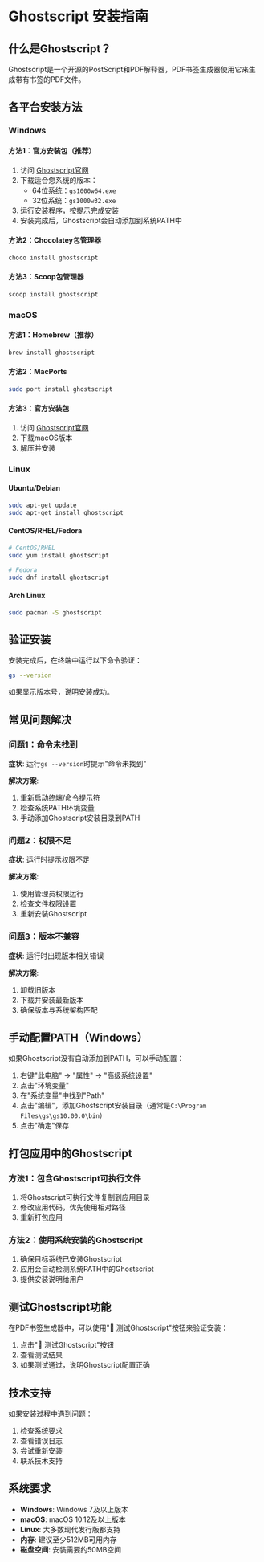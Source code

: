 # Ghostscript 安装指南

## 什么是Ghostscript？

Ghostscript是一个开源的PostScript和PDF解释器，PDF书签生成器使用它来生成带有书签的PDF文件。

## 各平台安装方法

### Windows

#### 方法1：官方安装包（推荐）
1. 访问 [Ghostscript官网](https://www.ghostscript.com/releases/gsdnld.html)
2. 下载适合您系统的版本：
   - 64位系统：`gs1000w64.exe`
   - 32位系统：`gs1000w32.exe`
3. 运行安装程序，按提示完成安装
4. 安装完成后，Ghostscript会自动添加到系统PATH中

#### 方法2：Chocolatey包管理器
```cmd
choco install ghostscript
```

#### 方法3：Scoop包管理器
```cmd
scoop install ghostscript
```

### macOS

#### 方法1：Homebrew（推荐）
```bash
brew install ghostscript
```

#### 方法2：MacPorts
```bash
sudo port install ghostscript
```

#### 方法3：官方安装包
1. 访问 [Ghostscript官网](https://www.ghostscript.com/releases/gsdnld.html)
2. 下载macOS版本
3. 解压并安装

### Linux

#### Ubuntu/Debian
```bash
sudo apt-get update
sudo apt-get install ghostscript
```

#### CentOS/RHEL/Fedora
```bash
# CentOS/RHEL
sudo yum install ghostscript

# Fedora
sudo dnf install ghostscript
```

#### Arch Linux
```bash
sudo pacman -S ghostscript
```

## 验证安装

安装完成后，在终端中运行以下命令验证：

```bash
gs --version
```

如果显示版本号，说明安装成功。

## 常见问题解决

### 问题1：命令未找到
**症状**: 运行`gs --version`时提示"命令未找到"

**解决方案**:
1. 重新启动终端/命令提示符
2. 检查系统PATH环境变量
3. 手动添加Ghostscript安装目录到PATH

### 问题2：权限不足
**症状**: 运行时提示权限不足

**解决方案**:
1. 使用管理员权限运行
2. 检查文件权限设置
3. 重新安装Ghostscript

### 问题3：版本不兼容
**症状**: 运行时出现版本相关错误

**解决方案**:
1. 卸载旧版本
2. 下载并安装最新版本
3. 确保版本与系统架构匹配

## 手动配置PATH（Windows）

如果Ghostscript没有自动添加到PATH，可以手动配置：

1. 右键"此电脑" → "属性" → "高级系统设置"
2. 点击"环境变量"
3. 在"系统变量"中找到"Path"
4. 点击"编辑"，添加Ghostscript安装目录（通常是`C:\Program Files\gs\gs10.00.0\bin`）
5. 点击"确定"保存

## 打包应用中的Ghostscript

### 方法1：包含Ghostscript可执行文件
1. 将Ghostscript可执行文件复制到应用目录
2. 修改应用代码，优先使用相对路径
3. 重新打包应用

### 方法2：使用系统安装的Ghostscript
1. 确保目标系统已安装Ghostscript
2. 应用会自动检测系统PATH中的Ghostscript
3. 提供安装说明给用户

## 测试Ghostscript功能

在PDF书签生成器中，可以使用"🧪 测试Ghostscript"按钮来验证安装：

1. 点击"🧪 测试Ghostscript"按钮
2. 查看测试结果
3. 如果测试通过，说明Ghostscript配置正确

## 技术支持

如果安装过程中遇到问题：

1. 检查系统要求
2. 查看错误日志
3. 尝试重新安装
4. 联系技术支持

## 系统要求

- **Windows**: Windows 7及以上版本
- **macOS**: macOS 10.12及以上版本
- **Linux**: 大多数现代发行版都支持
- **内存**: 建议至少512MB可用内存
- **磁盘空间**: 安装需要约50MB空间
